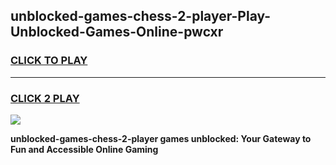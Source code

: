 
## unblocked-games-chess-2-player-Play-Unblocked-Games-Online-pwcxr
<h3>
<a href="https://premium76.site?title=unblocked-games-chess-2-player&ref=25A">CLICK TO PLAY</a></h3>
<hr>

<h3>
<a href="https://premium76.site?title=unblocked-games-chess-2-player&ref=25A">CLICK 2 PLAY</a>
  
</h3>

<a href="https://premium76.site?title=unblocked-games-chess-2-player&ref=25A"><img src="https://clearcache.store/games.png"></a>


**unblocked-games-chess-2-player games unblocked: Your Gateway to Fun and Accessible Online Gaming**
